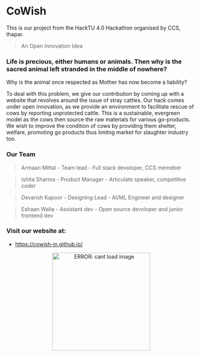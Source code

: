 # CoWish #
This is our project from the HackTU 4.0 Hackathon organised by CCS, thapar. 
> An Open Innovation Idea

### Life is precious, either humans or animals. Then why is the sacred animal left stranded in the middle of nowhere? ###
Why is the animal once respected as Mother has now become a liability? 

To deal with this problem, we give our contribution by coming up with a website that revolves around the issue of stray cattles.
Our hack comes under open innovation, as we provide an environment to facilitate rescue of cows  by reporting unprotected cattle. This is a sustainable, evergreen model as the cows then source the raw materials for various go-products. 
We wish to improve the condition of cows by providing them shelter, welfare, promoting go products thus limitng market for slaughter industry too.

### Our Team ###
> Armaan Mittal - Team lead - Full stack devoloper, CCS memeber

> Ishita Sharma - Product Manager - Articulate speaker, competitive coder

> Devansh Kapoor - Designing Lead - AI/ML Engineer and designer

> Eshaan Walia - Assistant dev - Open source devoloper and junior frontend dev



### Visit our website at: ###

- https://cowish-in.github.io/

<p align="center">
  <img src="https://media.giphy.com/media/FT6DYlscgddh8cTR6d/giphy.gif" alt="ERROR: cant load image" width="260" height="260"/>
</p>
